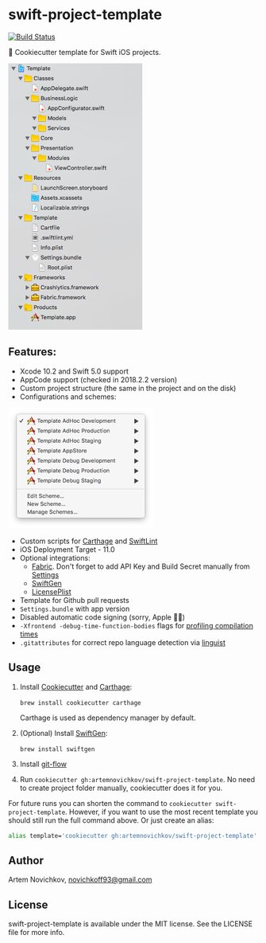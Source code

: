 # swift-project-template
[![Build Status](https://travis-ci.org/artemnovichkov/swift-project-template.svg?branch=master)](https://travis-ci.org/artemnovichkov/swift-project-template)

🍪 Cookiecutter template for Swift iOS projects.

![swift-project-template](.github/example.png)

## Features:
* Xcode 10.2 and Swift 5.0 support
* AppCode support (checked in 2018.2.2 version)
* Custom project structure (the same in the project and on the disk)
* Configurations and schemes:

![swift-project-template](.github/schemes.png)

* Custom scripts for [Carthage](https://github.com/Carthage/Carthage) and [SwiftLint](https://github.com/realm/SwiftLint)
* iOS Deployment Target - 11.0
* Optional integrations:
  * [Fabric](https://www.fabric.io). Don't forget to add API Key and Build Secret manually from [Settings](https://www.fabric.io/settings/organizations)
  * [SwiftGen](https://github.com/SwiftGen/SwiftGen)
  * [LicensePlist](https://github.com/mono0926/LicensePlist)
* Template for Github pull requests
* `Settings.bundle` with app version
* Disabled automatic code signing (sorry, Apple 🤷‍♂️)
* `-Xfrontend -debug-time-function-bodies` flags for [profiling compilation times](https://github.com/RobertGummesson/BuildTimeAnalyzer-for-Xcode)
* `.gitattributes` for correct repo language detection via [linguist](https://github.com/github/linguist)

## Usage
1. Install [Cookiecutter](https://github.com/audreyr/cookiecutter) and [Carthage](https://github.com/Carthage/Carthage):
  
   `brew install cookiecutter carthage`
   
   Carthage is used as dependency manager by default.
2. (Optional) Install [SwiftGen](https://github.com/swiftgen/swiftgen):

   `brew install swiftgen`

3. Install [git-flow](https://github.com/nvie/gitflow/wiki/Mac-OS-X)
4. Run `cookiecutter gh:artemnovichkov/swift-project-template`. No need to create project folder manually, cookiecutter does it for you.

For future runs you can shorten the command to `cookiecutter swift-project-template`. However, if you want to use the most recent template you should still run the full command above. Or just create an alias:
```bash
alias template='cookiecutter gh:artemnovichkov/swift-project-template'
```

## Author

Artem Novichkov, novichkoff93@gmail.com

## License

swift-project-template is available under the MIT license. See the LICENSE file for more info.
